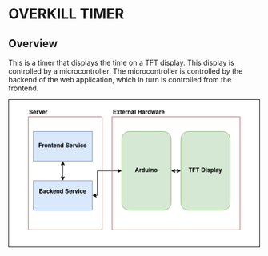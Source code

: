 # OVERKILL TIMER

## Overview

This is a timer that displays the time on a TFT display.
This display is controlled by a microcontroller.
The microcontroller is controlled by the backend of the
web application, which in turn is controlled from the frontend.

<p align="center">
    <img src="imgs/timer.png">
</p>

##